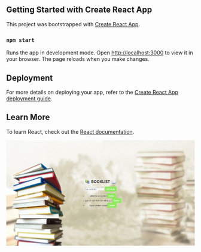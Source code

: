 
## Getting Started with Create React App

This project was bootstrapped with [Create React App](https://github.com/Amitkumar-Vaghela/BOOKLIST).

### `npm start`
Runs the app in development mode. Open [http://localhost:3000](http://localhost:3000) to view it in your browser. The page reloads when you make changes.



## Deployment
For more details on deploying your app, refer to the [Create React App deployment guide](https://facebook.github.io/create-react-app/docs/deployment).

## Learn More
To learn React, check out the [React documentation](https://reactjs.org/).


![Image](https://raw.githubusercontent.com/Amitkumar-Vaghela/BOOKLIST/main/public/Screenshot%202025-03-28%20211842.png)


